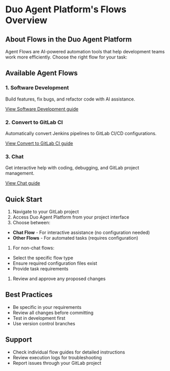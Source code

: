 # Duo Agent Platform's Flows Overview

## About Flows in the Duo Agent Platform

Agent Flows are AI-powered automation tools that help development teams work more efficiently. Choose the right
flow for your task:

## Available Agent Flows

### 1. Software Development

Build features, fix bugs, and refactor code with AI assistance.

[View Software Development guide](./workflows/software_development.md)

### 2. Convert to GitLab CI

Automatically convert Jenkins pipelines to GitLab CI/CD configurations.

[View Convert to GitLab CI guide](./workflows/convert_to_gitlab_ci.md)

### 3. Chat

Get interactive help with coding, debugging, and GitLab project management.

[View Chat guide](./workflows/duo_chat.md)

## Quick Start

1. Navigate to your GitLab project
1. Access Duo Agent Platform from your project interface
1. Choose between:

- **Chat Flow** - For interactive assistance (no configuration needed)
- **Other Flows** - For automated tasks (requires configuration)

1. For non-chat flows:

- Select the specific flow type
- Ensure required configuration files exist
- Provide task requirements

1. Review and approve any proposed changes

## Best Practices

- Be specific in your requirements
- Review all changes before committing
- Test in development first
- Use version control branches

## Support

- Check individual flow guides for detailed instructions
- Review execution logs for troubleshooting
- Report issues through your GitLab project
